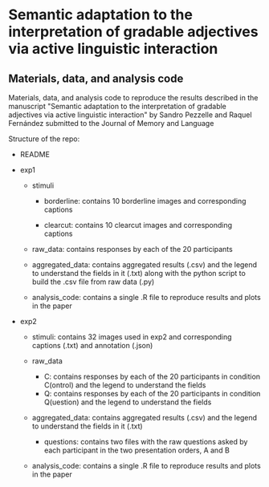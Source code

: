 # Semantic adaptation to the interpretation of gradable adjectives via active linguistic interaction
## Materials, data, and analysis code
Materials, data, and analysis code to reproduce the results described in the manuscript "Semantic adaptation to the interpretation of gradable adjectives via active linguistic interaction" by Sandro Pezzelle and Raquel Fernández submitted to the Journal of Memory and Language

Structure of the repo:

- README

- exp1

    - stimuli
    
        - borderline: contains 10 borderline images and corresponding captions
        
        - clearcut: contains 10 clearcut images and corresponding captions
    
    - raw_data: contains responses by each of the 20 participants 
    
    - aggregated_data: contains aggregated results (.csv) and the legend to understand the fields in it (.txt) along with the python script to build the .csv file from raw data (.py)
    
    - analysis_code: contains a single .R file to reproduce results and plots in the paper


- exp2

    - stimuli: contains 32 images used in exp2 and corresponding captions (.txt) and annotation (.json)
    
    - raw_data
    
        -   C: contains responses by each of the 20 participants in condition C(ontrol) and the legend to understand the fields
        -   Q: contains responses by each of the 20 participants in condition Q(uestion) and the legend to understand the fields
    
    - aggregated_data: contains aggregated results (.csv) and the legend to understand the fields in it (.txt)

        - questions: contains two files with the raw questions asked by each participant in the two presentation orders, A and B
    
    - analysis_code: contains a single .R file to reproduce results and plots in the paper
